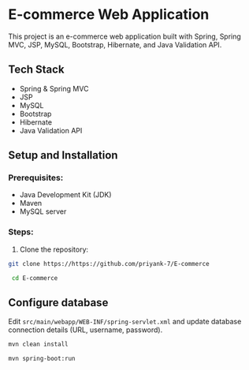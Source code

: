 # E-commerce Web Application

This project is an e-commerce web application built with Spring, Spring MVC, JSP, MySQL, Bootstrap, Hibernate, and Java Validation API.


## Tech Stack

* Spring & Spring MVC
* JSP
* MySQL
* Bootstrap
* Hibernate
* Java Validation API

## Setup and Installation

### Prerequisites:

* Java Development Kit (JDK)
* Maven
* MySQL server

### Steps:

1. Clone the repository:

```bash
git clone https://https://github.com/priyank-7/E-commerce
```
```bash
 cd E-commerce
```

## Configure database
Edit <code>src/main/webapp/WEB-INF/spring-servlet.xml</code> and update database connection details (URL, username, password).

```bash
mvn clean install
```
```bash
mvn spring-boot:run
```


